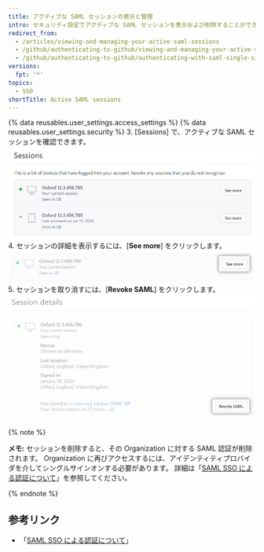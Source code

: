 ```yaml
---
title: アクティブな SAML セッションの表示と管理
intro: セキュリティ設定でアクティブな SAML セッションを表示および削除することができます。
redirect_from:
  - /articles/viewing-and-managing-your-active-saml-sessions
  - /github/authenticating-to-github/viewing-and-managing-your-active-saml-sessions
  - /github/authenticating-to-github/authenticating-with-saml-single-sign-on/viewing-and-managing-your-active-saml-sessions
versions:
  fpt: '*'
topics:
  - SSO
shortTitle: Active SAML sessions
---
```


{% data reusables.user_settings.access_settings %}
{% data reusables.user_settings.security %}
3. [Sessions] で、アクティブな SAML セッションを確認できます。 ![アクティブな SAML セッションのリスト](/assets/images/help/settings/saml-active-sessions.png)
4. セッションの詳細を表示するには、[**See more**] をクリックします。 ![SAML セッションの詳細を開くボタン](/assets/images/help/settings/saml-expand-session-details.png)
5. セッションを取り消すには、[**Revoke SAML**] をクリックします。 ![SAML セッションを削除するボタン](/assets/images/help/settings/saml-revoke-session.png)

  {% note %}

  **メモ:** セッションを削除すると、その Organization に対する SAML 認証が削除されます。 Organization に再びアクセスするには、アイデンティティプロバイダを介してシングルサインオンする必要があります。 詳細は「[SAML SSO による認証について](/github/authenticating-to-github/about-authentication-with-saml-single-sign-on)」を参照してください。

  {% endnote %}

## 参考リンク

- 「[SAML SSO による認証について](/github/authenticating-to-github/about-authentication-with-saml-single-sign-on)」
